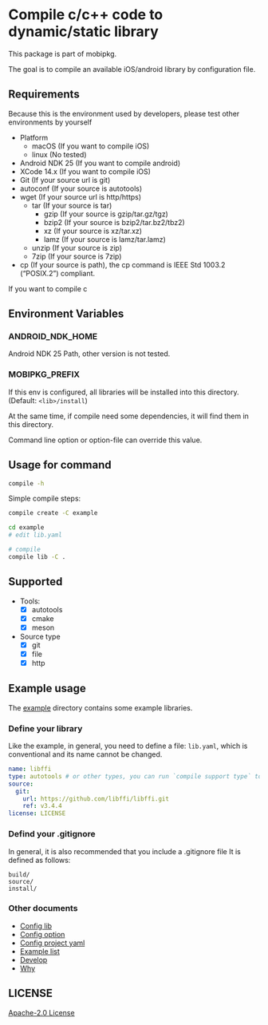 # Compile c/c++ code to dynamic/static library

This package is part of mobipkg.

The goal is to compile an available iOS/android library by configuration file.

## Requirements

Because this is the environment used by developers, please test other environments by yourself

- Platform
  - macOS (If you want to compile iOS)
  - linux (No tested)
- Android NDK 25 (If you want to compile android)
- XCode 14.x (If you want to compile iOS)
- Git (If your source url is git)
- autoconf (If your source is autotools)
- wget (If your source url is http/https)
  - tar (If your source is tar)
    - gzip (If your source is gzip/tar.gz/tgz)
    - bzip2 (If your source is bzip2/tar.bz2/tbz2)
    - xz (If your source is xz/tar.xz)
    - lamz (If your source is lamz/tar.lamz)
  - unzip (If your source is zip)
  - 7zip (If your source is 7zip)
- cp (If your source is path), the cp command is IEEE Std 1003.2 (“POSIX.2”) compliant.

If you want to compile c

## Environment Variables

### ANDROID_NDK_HOME

Android NDK 25 Path, other version is not tested.

### MOBIPKG_PREFIX

If this env is configured, all libraries will be installed into this directory. (Default: `<lib>/install`)

At the same time, if compile need some dependencies, it will find them in this directory.

Command line option or option-file can override this value.

## Usage for command

```bash
compile -h
```

Simple compile steps:

```bash
compile create -C example

cd example
# edit lib.yaml

# compile
compile lib -C .
```

## Supported

- Tools:
  - [x] autotools
  - [x] cmake
  - [x] meson

- Source type
  - [x] git
  - [x] file
  - [x] http

## Example usage

The [example](https://github.com/mobipkg/compile/tree/main/example) directory contains some example libraries.

### Define your library

Like the example, in general, you need to define a file: `lib.yaml`, which is conventional and its name cannot be changed.

```yaml
name: libffi
type: autotools # or other types, you can run `compile support type` to see all types
source:
  git: 
    url: https://github.com/libffi/libffi.git
    ref: v3.4.4
license: LICENSE
```

### Defind your .gitignore

In general, it is also recommended that you include a .gitignore file
It is defined as follows:

```gitignore
build/
source/
install/
```

### Other documents

- [Config lib](doc/lib.md)
- [Config option](doc/options.md)
- [Config project yaml](doc/project-yaml.md)
- [Example list](doc/example-list.md)
- [Develop](doc/Develop.md)
- [Why](doc/WAY%26HOW.md)

## LICENSE

[Apache-2.0 License](LICENSE)
